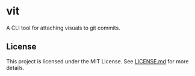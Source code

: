 # vit
A CLI tool for attaching visuals to git commits.

## License

This project is licensed under the MIT License. See [LICENSE.md](LICENSE.md) for more details.
